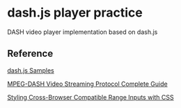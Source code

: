 # dash.js player practice

DASH video player implementation based on dash.js

## Reference

[dash.js Samples](https://reference.dashif.org/dash.js/nightly/samples/#Thumbnails)

[MPEG-DASH Video Streaming Protocol Complete Guide](https://ottverse.com/mpeg-dash-video-streaming-the-complete-guide/)

[Styling Cross-Browser Compatible Range Inputs with CSS](https://css-tricks.com/styling-cross-browser-compatible-range-inputs-css/)
